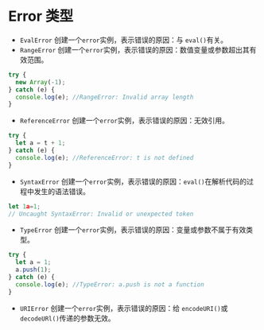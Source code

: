 # Error 类型

- `EvalError`
  创建一个`error`实例，表示错误的原因：与 `eval()`有关。
- `RangeError`
  创建一个`error`实例，表示错误的原因：数值变量或参数超出其有效范围。

```js
try {
  new Array(-1);
} catch (e) {
  console.log(e); //RangeError: Invalid array length
}
```

- `ReferenceError`
  创建一个`error`实例，表示错误的原因：无效引用。

```js
try {
  let a = t + 1;
} catch (e) {
  console.log(e); //ReferenceError: t is not defined
}
```

- `SyntaxError`
  创建一个`error`实例，表示错误的原因：`eval()`在解析代码的过程中发生的语法错误。

```js
let 1a=1;
// Uncaught SyntaxError: Invalid or unexpected token
```

- `TypeError`
  创建一个`error`实例，表示错误的原因：变量或参数不属于有效类型。

```js
try {
  let a = 1;
  a.push(1);
} catch (e) {
  console.log(e); //TypeError: a.push is not a function
}
```

- `URIError`
  创建一个`error`实例，表示错误的原因：给 `encodeURI()`或 `decodeURl()`传递的参数无效。
